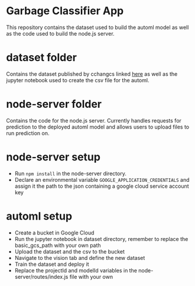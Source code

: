 # Garbage Classifier App
This repository contains the dataset used to build the automl model as well as the code used to build the node.js server.
# dataset folder
Contains the dataset published by cchangcs linked [here](https://www.kaggle.com/asdasdasasdas/garbage-classification) as well as the jupyter notebook used to create the csv file for the automl.
# node-server folder
Contains the code for the node.js server. Currently handles requests for prediction to the deployed automl model and allows users to upload files to run prediction on.
# node-server setup
* Run ``` npm install ``` in the node-server directory.
* Declare an environmental variable ```GOOGLE_APPLICATION_CREDENTIALS``` and assign it the path to the json containing a google cloud service account key
# automl setup
* Create a bucket in Google Cloud
* Run the jupyter notebook in dataset directory, remember to replace the basic_gcs_path with your own path
* Upload the dataset and the csv to the bucket 
* Navigate to the vision tab and define the new dataset 
* Train the dataset and deploy it
* Replace the projectId and modelId variables in the node-server/routes/index.js file with your own
